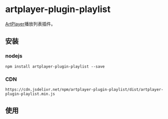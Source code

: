 # artplayer-plugin-playlist

[ArtPlayer](https://github.com/zhw2590582/ArtPlayer)播放列表插件。

## 安装

### nodejs

```shell
npm install artplayer-plugin-playlist --save
```

### CDN

```text
https://cdn.jsdelivr.net/npm/artplayer-plugin-playlist/dist/artplayer-plugin-playlist.min.js
```

## 使用
